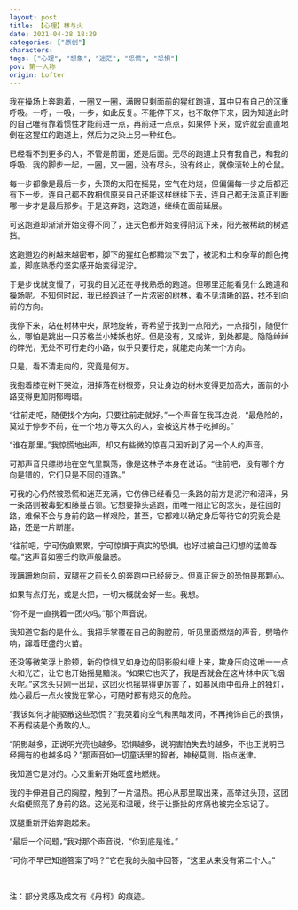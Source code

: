 ```yaml
---
layout: post
title: 【心理】林与火
date: 2021-04-28 18:29
categories: ["原创"]
characters: 
tags: ["心理", "想象", "迷茫", "恐慌", "恐惧"]
pov: 第一人称
origin: Lofter
---
```


我在操场上奔跑着，一圈又一圈，满眼只剩面前的猩红跑道，耳中只有自己的沉重呼吸。一呼，一吸，一步，如此反复。不能停下来，也不敢停下来，因为知道此时的自己唯有靠着惯性才能前进一点，再前进一点点，如果停下来，或许就会直直地倒在这猩红的跑道上，然后为之染上另一种红色。

已经看不到更多的人，不管是前面，还是后面。无尽的跑道上只有我自己，和我的呼吸、我的脚步一起，一圈，又一圈，没有尽头，没有终止，就像滚轮上的仓鼠。

每一步都像是最后一步，头顶的太阳在摇晃，空气在灼烧，但偏偏每一步之后都还有下一步。连自己都不敢相信原来自己还能这样继续下去，连自己都无法真正判断哪一步才是最后那步。于是这奔跑，这跑道，继续在面前延展。

可这跑道却渐渐开始变得不同了，连天色都开始变得阴沉下来，阳光被稀疏的树遮挡。

这跑道边的树越来越密布，脚下的猩红色都黯淡下去了，被泥和土和杂草的颜色掩盖，脚底熟悉的坚实感开始变得泥泞。

于是步伐就变慢了，可我的目光还在寻找熟悉的跑道。但哪里还能看见什么跑道和操场呢。不知何时起，我已经跑进了一片浓密的树林，看不见清晰的路，找不到向前的方向。

我停下来，站在树林中央，原地旋转，寄希望于找到一点阳光，一点指引，随便什么，哪怕是跳出一只苏格兰小矮妖也好。但是没有，又或许，到处都是。隐隐绰绰的碎光，无处不可行走的小路，似乎只要行走，就能走向某一个方向。

只是，看不清走向的，究竟是何方。

我抱着膝在树下哭泣，泪掉落在树根旁，只让身边的树木变得更加高大，面前的小路变得更加阴郁晦暗。

“往前走吧，随便找个方向，只要往前走就好。”一个声音在我耳边说，“最危险的，莫过于停步不前，在一个地方等太久的人，会被这片林子吃掉的。”

“谁在那里。”我惊慌地出声，却又有些微的惊喜只因听到了另一个人的声音。

可那声音只缥缈地在空气里飘荡，像是这林子本身在说话。“往前吧，没有哪个方向是错的，它们只是不同的道路。”

可我的心仍然被恐慌和迷茫充满，它仿佛已经看见一条路的前方是泥泞和沼泽，另一条路则被毒蛇和藤蔓占领。它想要掉头逃跑，而唯一阻止它的念头，是往回的路，难保不会与身前的路一样艰险，甚至，它都难以确定身后等待它的究竟会是路，还是一片断崖。

“往前吧，宁可伤痕累累，宁可惊惧于真实的恐惧，也好过被自己幻想的猛兽吞噬。”这声音如塞壬的歌声般蛊惑。

我蹒跚地向前，双腿在之前长久的奔跑中已经疲乏。但真正疲乏的恐怕是那颗心。

如果有点灯光，或是火把，一切大概就会好一些。我想。

“你不是一直携着一团火吗。”那个声音说。

我知道它指的是什么。我把手掌覆在自己的胸膛前，听见里面燃烧的声音，劈啪作响，蹿着旺盛的火苗。

还没等微笑浮上脸颊，新的惊惧又如身边的阴影般纠缠上来，欺身压向这唯一一点火和光芒，让它也开始摇晃黯淡。“如果它也灭了，我是否就会在这片林中灰飞烟灭呢。”这念头只刚一出现，这团火也摇晃得更厉害了，如暴风雨中孤舟上的独灯，烛心最后一点火被拢在掌心，可随时都有熄灭的危险。

“我该如何才能驱散这些恐慌？”我哭着向空气和黑暗发问，不再掩饰自己的畏惧，不再假装是个勇敢的人。

“阴影越多，正说明光亮也越多。恐惧越多，说明害怕失去的越多，不也正说明已经拥有的也越多吗？”那声音如一切童话里的智者，神秘莫测，指点迷津。

我知道它是对的。心又重新开始旺盛地燃烧。

我的手伸进自己的胸膛，触到了一片温热。把心从那里取出来，高举过头顶，这团火焰便照亮了身前的路。这光亮和温暖，终于让撕扯的疼痛也被完全忘记了。

双腿重新开始奔跑起来。

“最后一个问题，”我对那个声音说，“你到底是谁。”

“可你不早已知道答案了吗？”它在我的头脑中回答，“这里从来没有第二个人。”

<br>

注：部分灵感及成文有《丹柯》的痕迹。
